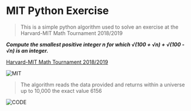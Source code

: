 # MIT Python Exercise 

> This is a simple python algorithm used to solve an exercise at the Harvard-MIT Math Tournament 2018/2019 


 ***Compute the smallest positive integer n for which 
  √(100 + √n) + √(100 - √n) is an integer.*** 
  
  
  
[Harvard-MIT Math Tournament 2018/2019](https://s3.amazonaws.com/hmmt-archive/november/2018/HMMTNovember2018GeneralRoundSolutions.pdf)
  
![MIT](https://user-images.githubusercontent.com/59056176/93005358-9f654d00-f526-11ea-9278-7dae478138f9.png)


> The algorithm reads the data provided and returns within a universe up to 10,000 the exact value 6156

![CODE](https://user-images.githubusercontent.com/59056176/93005443-4cd86080-f527-11ea-9aa7-ef19eecdc17b.png)

